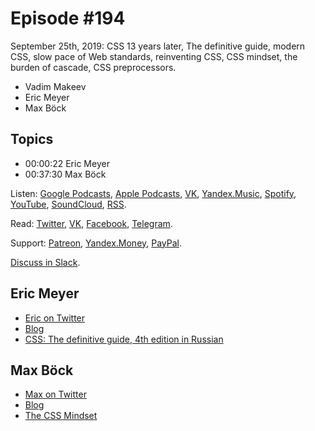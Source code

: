 # Episode #194

September 25th, 2019: CSS 13 years later, The definitive guide, modern CSS, slow pace of Web standards, reinventing CSS, CSS mindset, the burden of cascade, CSS preprocessors.

- Vadim Makeev
- Eric Meyer
- Max Böck

## Topics

- 00:00:22 Eric Meyer
- 00:37:30 Max Böck

Listen: [Google Podcasts](https://podcasts.google.com/?feed=aHR0cHM6Ly93ZWItc3RhbmRhcmRzLnJ1L3BvZGNhc3QvZmVlZC8), [Apple Podcasts](https://podcasts.apple.com/podcast/id1080500016), [VK](https://vk.com/podcasts-32017543), [Yandex.Music](https://music.yandex.ru/album/6245956), [Spotify](https://open.spotify.com/show/3rzAcADjpBpXt73L0epTjV), [YouTube](https://www.youtube.com/playlist?list=PLMBnwIwFEFHcwuevhsNXkFTcadeX5R1Go), [SoundCloud](https://soundcloud.com/web-standards), [RSS](https://web-standards.ru/podcast/feed/).

Read: [Twitter](https://twitter.com/webstandards_ru), [VK](https://vk.com/webstandards_ru), [Facebook](https://www.facebook.com/webstandardsru), [Telegram](https://t.me/webstandards_ru).

Support: [Patreon](https://www.patreon.com/webstandards_ru), [Yandex.Money](https://money.yandex.ru/to/41001119329753), [PayPal](https://www.paypal.me/pepelsbey).

[Discuss in Slack](http://slack.web-standards.ru/).

## Eric Meyer

- [Eric on Twitter](https://twitter.com/meyerweb)
- [Blog](https://meyerweb.com/)
- [CSS: The definitive guide, 4th edition in Russian](http://www.combook.ru/product/11909879/)

## Max Böck

- [Max on Twitter](https://twitter.com/mxbck)
- [Blog](https://mxb.dev/)
- [The CSS Mindset](https://mxb.dev/blog/the-css-mindset/)

